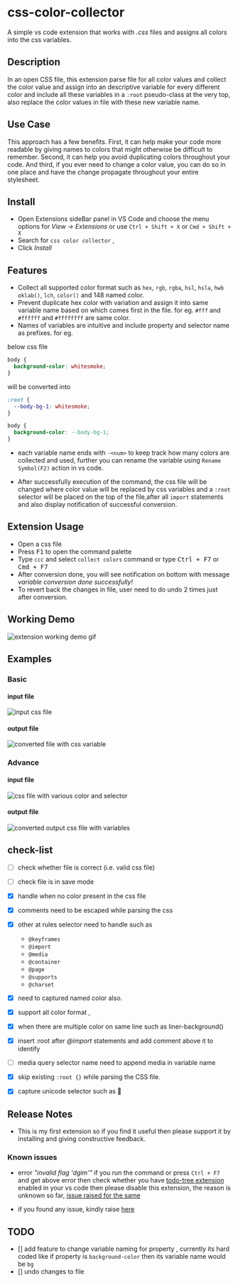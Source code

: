 # css-color-collector

A simple vs code extension that works with _.css_ files and assigns all colors into the css variables.

## Description

In an open CSS file, this extension parse file for all color values and collect the color value and assign into an descriptive variable for every different color and include all these variables in a `:root` pseudo-class at the very top, also replace the color values in file with these new variable name.

## Use Case

This approach has a few benefits. First, it can help make your code more readable by giving names to colors that might otherwise be difficult to remember. Second, it can help you avoid duplicating colors throughout your code. And third, if you ever need to change a color value, you can do so in one place and have the change propagate throughout your entire stylesheet.

## Install

- Open Extensions sideBar panel in VS Code and choose the menu options for _View → Extensions_ or use `Ctrl + Shift + X` or `Cmd + Shift + X`
- Search for `css color collector` ,
- Click _Install_

## Features

- Collect all supported color format such as `hex`, `rgb`, `rgba`, `hsl`, `hsla`, `hwb` `oklab()`, `lch`, `color()` and 148 named color.
- Prevent duplicate hex color with variation and assign it into same variable name based on which comes first in the file.
for eg. `#fff` and `#ffffff` and `#ffffffff` are same color.
- Names of variables are intuitive and include property and selector name as prefixes. for eg.

below css file

```css
body {
  background-color: whitesmoke;
}
```

will be converted into

```css
:root {
  --body-bg-1: whitesmoke;
}

body {
  background-color: --body-bg-1;
}
```

- each variable name ends with `-<num>` to keep track how many colors are collected and used, further you can rename the variable using `Rename Symbol(F2)` action in vs code.

- After successfully execution of the command, the css file will be changed where color value will be replaced by css variables and a `:root` selector will be placed on the top of the file,after all `import` statements and also display notification of successful conversion.

## Extension Usage

- Open a css file
- Press <kbd>F1</kbd> to open the command palette
- Type `ccc` and select `collect colors` command or type <kbd>Ctrl + F7</kbd> or <kbd>Cmd + F7</kbd>
- After conversion done, you will see notification on bottom with message _variable conversion done successfully!_
- To revert back the changes in file, user need to do undo 2 times just after conversion.

## Working Demo

![extension working demo gif ](https://raw.githubusercontent.com/xkeshav/color-collector/main/images/collector-demo.gif)

## Examples

### Basic

#### input file

![input css file](https://raw.githubusercontent.com/xkeshav/color-collector/main/images/input.png)

#### output file

![converted file with css variable](https://raw.githubusercontent.com/xkeshav/color-collector/main/images/output.png)

### Advance

#### input file

![css file with various color and selector](https://raw.githubusercontent.com/xkeshav/color-collector/main/images/advance-css-input.png)

#### output file

![converted output css file with variables ](https://raw.githubusercontent.com/xkeshav/color-collector/main/images/advance-css-output.png)

## check-list

- [ ] check whether file is correct (i.e. valid css file)
- [ ] check file is in save mode
- [x] handle when no color present in the css file
- [x] comments need to be escaped while parsing the css
- [x] other at rules selector need to handle such as

  - `@keyframes`
  - `@import`
  - `@media`
  - `@container`
  - `@page`
  - `@supports`
  - `@charset`

- [x] need to captured named color also.
- [x] support all color format ,
- [x] when there are multiple color on same line such as liner-background()
- [x] insert :root after _@import_ statements and add comment above it to identify
- [ ] media query selector name need to append media in variable name
- [x] skip existing `:root {}` while parsing the CSS file.
- [x] capture unicode selector such as 🎵

## Release Notes

- This is my first extension so if you find it useful then please support it by installing and giving constructive feedback.

### Known issues

- error _"invalid flag 'dgim'"_
  if you run the command or press `Ctrl + F7` and get above error then check whether you have [todo-tree extension](https://marketplace.visualstudio.com/items?itemName=Gruntfuggly.todo-tree) enabled in your vs code then please disable this extension, the reason is unknown so far, [issue raised for the same](https://github.com/Gruntfuggly/todo-tree/issues/732)

- if you found any issue, kindly raise [here](https://github.com/xkeshav/color-collector/issues/)

## TODO

- [] add feature to change variable naming for property , currently its hard coded like if property is `background-color` then its variable name would be `bg`
- [] undo changes to file
